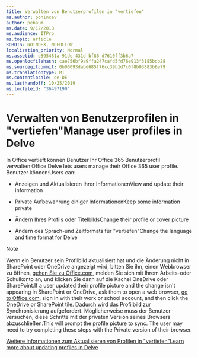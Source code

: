 ```yaml
---
title: Verwalten von Benutzerprofilen in "vertiefen"
ms.author: ponincev
author: pebaum
ms.date: 9/12/2018
ms.audience: ITPro
ms.topic: article
ROBOTS: NOINDEX, NOFOLLOW
localization_priority: Normal
ms.assetid: e595481a-91de-431d-bf86-d7610ff3b6a7
ms.openlocfilehash: cae756bf9a9ffa247cafd5fd76e913f3185bdb28
ms.sourcegitcommit: 0b06093dabd685f76cc39b1d7c0f8b03883b6e79
ms.translationtype: MT
ms.contentlocale: de-DE
ms.lasthandoff: 10/25/2019
ms.locfileid: "36497190"
---
```

# <a name="manage-user-profiles-in-delve"></a><span data-ttu-id="aa107-102">Verwalten von Benutzerprofilen in "vertiefen"</span><span class="sxs-lookup"><span data-stu-id="aa107-102">Manage user profiles in Delve</span></span>

<span data-ttu-id="aa107-103">In Office vertieft können Benutzer Ihr Office 365 Benutzerprofil verwalten.</span><span class="sxs-lookup"><span data-stu-id="aa107-103">Office Delve lets users manage their Office 365 user profile.</span></span> <span data-ttu-id="aa107-104">Benutzer können:</span><span class="sxs-lookup"><span data-stu-id="aa107-104">Users can:</span></span>
  
- <span data-ttu-id="aa107-105">Anzeigen und Aktualisieren Ihrer Informationen</span><span class="sxs-lookup"><span data-stu-id="aa107-105">View and update their information</span></span>
    
- <span data-ttu-id="aa107-106">Private Aufbewahrung einiger Informationen</span><span class="sxs-lookup"><span data-stu-id="aa107-106">Keep some information private</span></span>
    
- <span data-ttu-id="aa107-107">Ändern Ihres Profils oder Titelbilds</span><span class="sxs-lookup"><span data-stu-id="aa107-107">Change their profile or cover picture</span></span>
    
- <span data-ttu-id="aa107-108">Ändern des Sprach-und Zeitformats für "vertiefen"</span><span class="sxs-lookup"><span data-stu-id="aa107-108">Change the language and time format for Delve</span></span>
    
> [!NOTE]
> <span data-ttu-id="aa107-109">Wenn ein Benutzer sein Profilbild aktualisiert hat und die Änderung nicht in SharePoint oder OneDrive angezeigt wird, bitten Sie ihn, einen Webbrowser zu öffnen, [gehen Sie zu Office.com](https://www.office.com), melden Sie sich mit Ihrem Arbeits-oder Schulkonto an, und klicken Sie dann auf die Kachel OneDrive oder SharePoint.</span><span class="sxs-lookup"><span data-stu-id="aa107-109">If a user updated their profile picture and the change isn't appearing in SharePoint or OneDrive, ask them to open a web browser, [go to Office.com](https://www.office.com), sign in with their work or school account, and then click the OneDrive or SharePoint tile.</span></span> <span data-ttu-id="aa107-110">Dadurch wird das Profilbild zur Synchronisierung aufgefordert. Möglicherweise muss der Benutzer versuchen, diese Schritte mit der privaten Version seines Browsers abzuschließen.</span><span class="sxs-lookup"><span data-stu-id="aa107-110">This will prompt the profile picture to sync. The user may need to try completing these steps with the Private version of their browser.</span></span> 
  
[<span data-ttu-id="aa107-111">Weitere Informationen zum Aktualisieren von Profilen in "vertiefen"</span><span class="sxs-lookup"><span data-stu-id="aa107-111">Learn more about updating profiles in Delve</span></span>](https://go.microsoft.com/fwlink/?linkid=735070)
  

